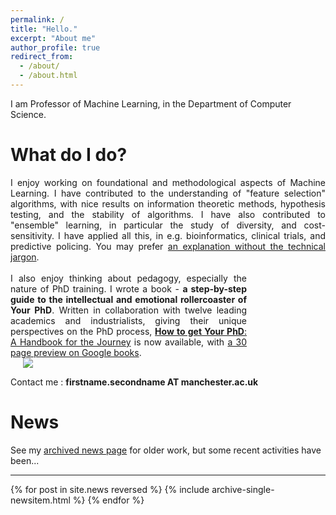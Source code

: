 ```yaml
---
permalink: /
title: "Hello."
excerpt: "About me"
author_profile: true
redirect_from: 
  - /about/
  - /about.html
---
```


I am Professor of Machine Learning, in the Department of Computer Science.<br>

What do I do?
======
<div style="text-align: justify;">
I enjoy working on foundational and methodological aspects of Machine Learning.
I have contributed to the understanding of "feature selection" algorithms, with nice results on information theoretic methods, hypothesis testing, and the stability of algorithms.
I have also contributed to "ensemble" learning, in particular the study of diversity, and cost-sensitivity.
I have applied all this, in e.g. bioinformatics, clinical trials, and predictive policing.
You may prefer <a href="{{ base_path }}/nojargon">an explanation without the technical jargon</a>.<br><br>
</div>

<div style="width:75%;display:inline-block;vertical-align: top;text-align: justify;">I also enjoy thinking about pedagogy, especially the nature of PhD training.  I wrote a book - <b>a step-by-step guide to the intellectual and emotional rollercoaster of Your PhD</b>. Written in collaboration with twelve leading academics and industrialists, giving their unique perspectives on the PhD process, <a href="https://www.amazon.co.uk/dp/0198866925/"><b>How to get Your PhD</b>: A Handbook for the Journey</a> is now available, with <a href="http://bit.ly/2ZXNc2y">a 30 page preview on Google books</a>. <a href="https://profgavinbrown.github.io/news/March2021-book/" rel="permalink"></a></div>
<div style="padding-left:20px;width:25%;display:inline-block; min-width:2cm; align: center;vertical-align: middle;">
   <a href="https://www.amazon.co.uk/dp/0198866925/">
     <img src="https://cdn.waterstones.com/bookjackets/large/9780/1988/9780198866923.jpg" style="" />
  </a>
</div>

<br>

Contact me : <b>firstname.secondname AT manchester.ac.uk</b>

News
======
See my <a href="{{ base_path }}/newsarchive">archived news page</a> for older work, but some recent activities have been...

<hr>

{% for post in site.news reversed %}
  {% include archive-single-newsitem.html %}
{% endfor %}






